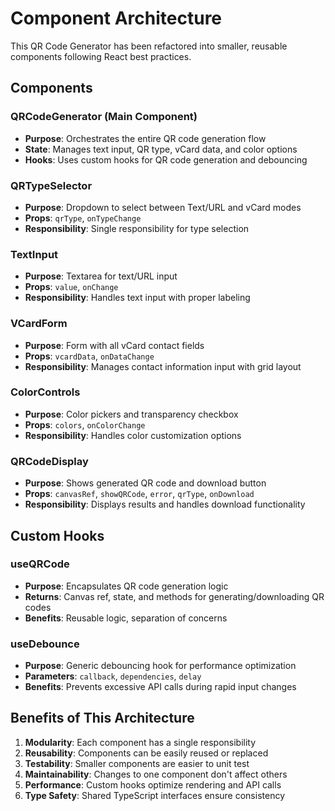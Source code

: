 # Component Architecture

This QR Code Generator has been refactored into smaller, reusable components following React best practices.

## Components

### QRCodeGenerator (Main Component)
- **Purpose**: Orchestrates the entire QR code generation flow
- **State**: Manages text input, QR type, vCard data, and color options
- **Hooks**: Uses custom hooks for QR code generation and debouncing

### QRTypeSelector
- **Purpose**: Dropdown to select between Text/URL and vCard modes
- **Props**: `qrType`, `onTypeChange`
- **Responsibility**: Single responsibility for type selection

### TextInput
- **Purpose**: Textarea for text/URL input
- **Props**: `value`, `onChange`
- **Responsibility**: Handles text input with proper labeling

### VCardForm
- **Purpose**: Form with all vCard contact fields
- **Props**: `vcardData`, `onDataChange`
- **Responsibility**: Manages contact information input with grid layout

### ColorControls
- **Purpose**: Color pickers and transparency checkbox
- **Props**: `colors`, `onColorChange`
- **Responsibility**: Handles color customization options

### QRCodeDisplay
- **Purpose**: Shows generated QR code and download button
- **Props**: `canvasRef`, `showQRCode`, `error`, `qrType`, `onDownload`
- **Responsibility**: Displays results and handles download functionality

## Custom Hooks

### useQRCode
- **Purpose**: Encapsulates QR code generation logic
- **Returns**: Canvas ref, state, and methods for generating/downloading QR codes
- **Benefits**: Reusable logic, separation of concerns

### useDebounce
- **Purpose**: Generic debouncing hook for performance optimization
- **Parameters**: `callback`, `dependencies`, `delay`
- **Benefits**: Prevents excessive API calls during rapid input changes

## Benefits of This Architecture

1. **Modularity**: Each component has a single responsibility
2. **Reusability**: Components can be easily reused or replaced
3. **Testability**: Smaller components are easier to unit test
4. **Maintainability**: Changes to one component don't affect others
5. **Performance**: Custom hooks optimize rendering and API calls
6. **Type Safety**: Shared TypeScript interfaces ensure consistency 